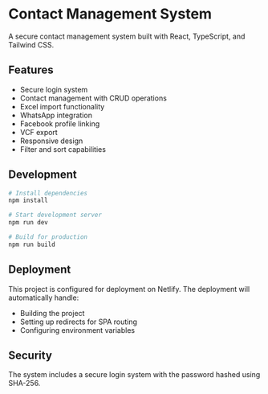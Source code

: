 # Contact Management System

A secure contact management system built with React, TypeScript, and Tailwind CSS.

## Features

- Secure login system
- Contact management with CRUD operations
- Excel import functionality
- WhatsApp integration
- Facebook profile linking
- VCF export
- Responsive design
- Filter and sort capabilities

## Development

```bash
# Install dependencies
npm install

# Start development server
npm run dev

# Build for production
npm run build
```

## Deployment

This project is configured for deployment on Netlify. The deployment will automatically handle:

- Building the project
- Setting up redirects for SPA routing
- Configuring environment variables

## Security

The system includes a secure login system with the password hashed using SHA-256.
